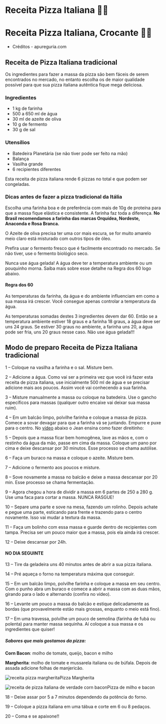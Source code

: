 #  Receita Pizza Italiana  👨‍🍳

# Receita Pizza Italiana, Crocante :man_cook:

- Créditos - apureguria.com



## Receita de Pizza Italiana tradicional

Os ingredientes para fazer a massa da pizza são bem fáceis de serem encontrados no mercado, no entanto escolha os de maior qualidade possível para que sua pizza italiana autêntica fique mega deliciosa.

### Ingredientes

- 1 kg de farinha
- 500 a 650 ml de água
- 30 ml de azeite de oliva
- 10 g de fermento
- 30 g de sal

### Utensílios

- Batedeira Planetária (se não tiver pode ser feito na mão)
- Balança
- Vasilha grande
- 6 recipientes diferentes

Esta receita de pizza italiana rende 6 pizzas no total e que podem ser congeladas.

### Dicas antes de fazer a pizza tradicional da Itália

Escolha uma farinha boa e de preferência com mais de 10g de proteína para que a massa fique elástica e consistente. A farinha faz toda a diferença. **No Brasil recomendamos a farinha das marcas Orquídea, Nordeste, Anaconda e Rosa Branca.**

O Azeite de oliva precisa ter uma cor mais escura, se for muito amarelo meio claro está misturado com outros tipos de óleo.

Prefira usar o fermento fresco que é facilmente encontrado no mercado. Se não tiver, use o fermento biológico seco.

Nunca use água gelada! A água deve ter a temperatura ambiente ou um pouquinho morna. Saiba mais sobre esse detalhe na Regra dos 60 logo abaixo.



#### Regra dos 60

As temperaturas da farinha, da água e do ambiente influenciam em como a sua massa irá crescer. Você consegue apenas controlar a temperatura da água.

As temperaturas somadas destes 3 ingredientes devem dar 60. Então se a temperatura ambiente estiver 18 graus e a farinha 18 graus, a água deve ser uns 24 graus. Se estiver 30 graus no ambiente, a farinha uns 20, a água pode ser fria, uns 20 graus nesse caso. Não use água gelada!!!

## Modo de preparo Receita de Pizza Italiana tradicional

1 – Coloque na vasilha a farinha e o sal. Misture bem.

2 – Adicione a água. Como vai ser a primeira vez que você irá fazer esta receita de pizza italiana, use inicialmente 500 ml de água e se precisar adicione mais aos poucos. Assim você vai conhecendo a sua farinha.

3 – Misture manualmente a massa ou coloque na batedeira. Use o gancho específicos para massas (qualquer outro encaixe vai deixar sua massa ruim).

4 – Em um balcão limpo, polvilhe farinha e coloque a massa de pizza. Comece a sovar devagar para que a farinha vá se juntando. Empurre e puxe para o centro. No [vídeo](https://youtu.be/fctrES1Ufew) abaixo o Jean ensina como fazer direitinho:



5 – Depois que a massa ficar bem homogênea, lave as mãos e, com o restinho da água da mão, passe em cima da massa. Coloque um pano por cima e deixe descansar por 30 minutos. Esse processo se chama autólise.

6 – Faça um buraco na massa e coloque o azeite. Misture bem.

7 – Adicione o fermento aos poucos e misture.

8 – Sove novamente a massa no balcão e deixe a massa descansar por 20 min. Esse processo se chama fermentação.

9 – Agora chegou a hora de dividir a massa em 6 partes de 250 a 280 g. Use uma faca para cortar a massa. NUNCA RASGUE!

10 – Separe uma parte e sove na mesa, fazendo um rolinho. Depois achate e pegue uma parte, esticando para frente e trazendo para o centro novamente. Isso vai mudar a textura da massa.

11 – Faça um bolinho com essa massa e guarde dentro de recipientes com tampa. Precisa ser um pouco maior que a massa, pois ela ainda irá crescer.







12 – Deixe descansar por 24h.

#### NO DIA SEGUINTE

13 – Tire da geladeira uns 40 minutos antes de abrir a sua pizza italiana.

14 – Pré aqueça o forno na temperatura máxima que conseguir.

15 – Em um balcão limpo, polvilhe farinha e coloque a massa em seu centro. Com o punho abra um buraco e comece a abrir a massa com as duas mãos, girando para o lado e alternando (confira no vídeo).

16 – Levante um pouco a massa do balcão e estique delicadamente as bordas (que provavelmente estão mais grossas, enquanto o meio está fino).

17 – Em uma travessa, polvilhe um pouco de semolina (farinha de fubá ou polenta) para manter massa sequinha. Aí coloque a sua massa e os ingredientes que quiser!

##### Sabores que mais gostamos da pizza:

**Corn Bacon**: molho de tomate, queijo, bacon e milho

**Margherita**: molho de tomate e mussarela italiana ou de búfala. Depois de assada adicione folhas de manjericão.

![receita pizza margherita](https://cdnstatic8.com/apureguria.com/wp-content/uploads/2020/03/receita-pizza-margherita.jpg)Pizza Margherita

 

![receita de pizza italiana de verdade corn bacon](https://cdnstatic8.com/apureguria.com/wp-content/uploads/2020/03/receita-de-pizza-italiana-de-verdade-corn-bacon.jpg)Pizza de milho e bacon



18 – Deixe assar por 5 a 7 minutos dependendo da potência do forno.

19 – Coloque a pizza italiana em uma tábua e corte em 6 ou 8 pedaços.

20 – Coma e se apaixone!!

